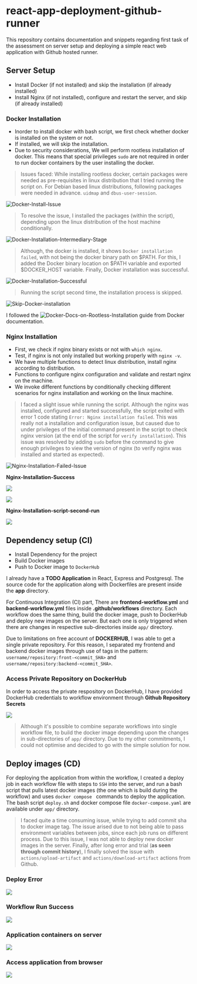 # react-app-deployment-github-runner
This repository contains documentation and snippets regarding first task of the assessment on server setup and deploying a simple react web application with Github hosted runner.

## Server Setup
- Install Docker (if not installed) and skip the installation (if already installed)
- Install Nginx (if not installed), configure and restart the server, and skip (if already installed)

### Docker Installation
- Inorder to install docker with bash script, we first check whether docker is installed on the system or not.
- If installed, we will skip the installation. 
- Due to security considerations, We will perform rootless installation of docker. This means that special privileges `sudo` are not required in order to run docker containers by the user installing the docker.

> Issues faced: While installing rootless docker, certain packages were needed as pre-requisites in linux distribution that I tried running the script on. For Debian based linux distributions, following packages were needed in advance. `uidmap` and `dbus-user-session`.

![Docker-Install-Issue](images/docker-install-issue.png)

> To resolve the issue, I installed the packages (within the script), depending upon the linux distribution of the host machine conditionally.

![Docker-Installation-Intermediary-Stage](images/docker-install-intermediary-stage.png)

> Although, the docker is installed, it shows `Docker installation failed`,  with not being the docker binary path on $PATH. For this, I added the Docker binary location on $PATH variable and exported $DOCKER_HOST variable. Finally, Docker installation was successful.

![Docker-Installation-Successful](images/docker-install-success.png)

> Running the script second time, the installation process is skipped.

![Skip-Docker-installation](images/skip-docker-installation.png)

I followed the ![Docker-Docs-on-Rootless-Installation](https://docs.docker.com/engine/security/rootless) guide from Docker documentation.



### Nginx Installation
- First, we check if nginx binary exists or not with `which nginx`.
- Test, if nginx is not only installed but working properly with `nginx -v`.
- We have multiple functions to detect linux distribution, install nginx according to distribution.
- Functions to configure nginx configuration and validate and restart nginx on the machine.
- We invoke different functions by conditionally checking different scenarios for nginx installation and working on the linux machine.

> I faced a slight issue while running the script. Although the nginx was installed, configured and started successfully, the script exited with error 1 code stating `Error: Nginx installation failed`.
This was really not a installation and configuration issue, but caused due to under privileges of the initial command present in the script to check nginx version (at the end of the script for `verify installation`). This issue was resolved by adding `sudo` before the command to give enough privileges to view the version of nginx (to verify nginx was installed and started as expected).

![Nginx-Installation-Failed-Issue](images/nginx-initial-issue.png)

**Nginx-Installation-Success**

![](images/nginx-install-success.png)

![](images/nginx-home-page.png)


**Nginx-Installation-script-second-run**

![](images/nginx-already-installed-working.png)

## Dependency setup (CI)
- Install Dependency for the project
- Build Docker images
- Push to Docker image to `DockerHub`

I already have a **TODO Application** in React, Express and Postgresql. The source code for the application along with Dockerfiles are present inside the **app** directory.

For Continuous Integration (CI) part, There are **frontend-workflow.yml** and **backend-workflow.yml** files inside **.github/workflows** directory. Each workflow does the same thing, build the docker image, push to DockerHub and deploy new images on the server. But each one is only triggered when there are changes in respective sub-directories inside `app/` directory.

Due to limitations on free account of **DOCKERHUB**, I was able to get a single private repository. For this reason, I separated my frontend and backend docker images through use of tags in the pattern: `username/repository:front-<commit_SHA>` and `username/repository:backend-<commit_SHA>`.

### Access Private Repository on DockerHub
In order to access the private respository on DockerHub, I have provided DockerHub credentials to workflow environment through **Github Repository Secrets**

![](images/repository-secrets.png)

> Although it's possible to combine separate workflows into single workflow file, to build the docker image depending upon the changes in sub-directories of `app/` directory. Due to my other commitments, I could not optimise and decided to go with the simple solution for now.

## Deploy images (CD)
For deploying the application from within the workflow, I created a deploy job in each workflow file with steps to `SSH` into the server, and run a bash script that pulls latest docker images (the one which is build during the workflow) and uses `docker compose ` commands to deploy the application. The bash script `deploy.sh` and docker compose file `docker-compose.yaml` are available under `app/` directory.


> I faced quite a time consuming issue, while trying to add commit sha to docker image tag. The issue arised due to not being  able to pass environment variables between jobs, since each job runs on different process. Due to this issue, I was not able to deploy new docker images in the server. Finally, after long error and trial (**as seen through commit history**), I finally solved the issue with `actions/upload-artifact` and `actions/download-artifact` actions from Github.

### Deploy Error

![](images/assess-deploy-error.png)


### Workflow Run Success

![](images/assess-workflow-run-success.png)


### Application containers on server

![](images/assess-docker-compose-up-status.png)


### Access application from browser

![](images/assess-access-react-app-after-deploy.png)